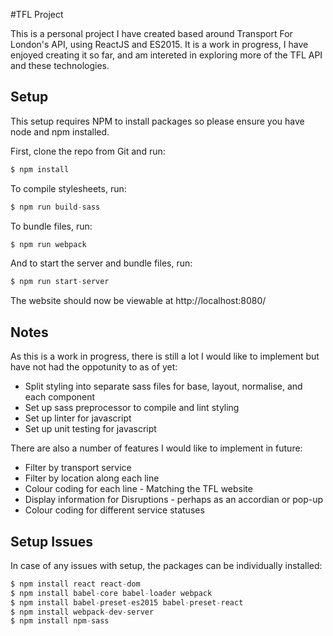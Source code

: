 
#TFL Project

This is a personal project I have created based around Transport For London's API, using ReactJS and ES2015. It is a work in progress, I have enjoyed creating it so far, and am intereted in exploring more of the TFL API and these technologies.


## Setup
This setup requires NPM to install packages so please ensure you have node and npm installed.

First, clone the repo from Git and run:

```js
$ npm install
```

To compile stylesheets, run:

```js
$ npm run build-sass
```

To bundle files, run:
```js
$ npm run webpack
```

And to start the server and bundle files, run:

```js
$ npm run start-server
```

The website should now be viewable at http://localhost:8080/


## Notes

As this is a work in progress, there is still a lot I would like to implement but have not had the oppotunity to as of yet:

* Split styling into separate sass files for base, layout, normalise, and each component
* Set up sass preprocessor to compile and lint styling
* Set up linter for javascript
* Set up unit testing for javascript


There are also a number of features I would like to implement in future:
* Filter by transport service
* Filter by location along each line
* Colour coding for each line - Matching the TFL website
* Display information for Disruptions - perhaps as an accordian or pop-up
* Colour coding for different service statuses 



## Setup Issues
In case of any issues with setup, the packages can be individually installed:

```js
$ npm install react react-dom
$ npm install babel-core babel-loader webpack
$ npm install babel-preset-es2015 babel-preset-react
$ npm install webpack-dev-server
$ npm install npm-sass
```


